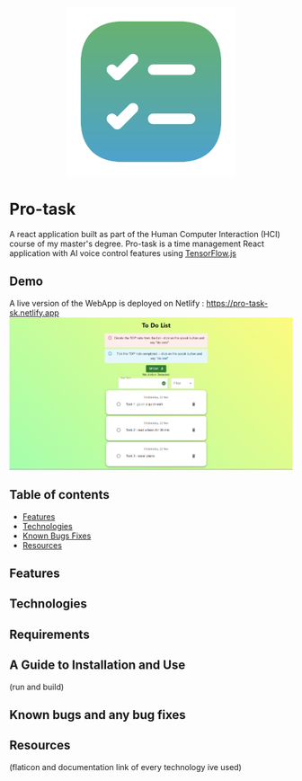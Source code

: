 <div align="center">
  <img width="300" height="300" src="https://github.com/shaimaaK/Pro-task/blob/main/public/pro-task.png">
 </div>
 
# Pro-task
 A react application built as part of the Human Computer Interaction (HCI) course of my master's degree. Pro-task is a time management React application with AI voice control features using [TensorFlow.js](https://www.tensorflow.org/js)
 

## Demo
A live version of the WebApp is deployed on Netlify  :  https://pro-task-sk.netlify.app
![image](https://github.com/shaimaaK/Pro-task/blob/main/images/app-screenshot.png)


## Table of contents
* [Features](#features)
* [Technologies](#technologies)
* [Known Bugs Fixes](#a-guide-to-installation-and-use)
* [Resources](#resources)

## Features

## Technologies
## Requirements
## A Guide to Installation and Use
(run and build)
## Known bugs and any bug fixes
## Resources
(flaticon and documentation link of every technology ive used)




